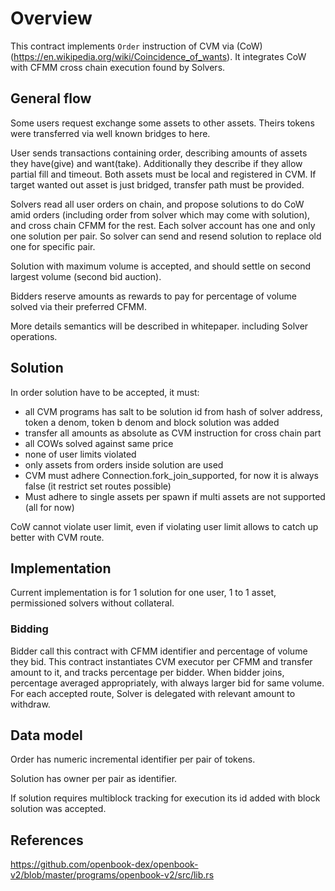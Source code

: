 # Overview

This contract implements `Order` instruction of CVM via (CoW)(https://en.wikipedia.org/wiki/Coincidence_of_wants).
It integrates CoW with CFMM cross chain execution found by Solvers.

## General flow

Some users request exchange some assets to other assets.
Theirs tokens were transferred via well known bridges to here. 

User sends transactions containing order, describing amounts of assets they have(give) and want(take).
Additionally they describe if they allow partial fill and timeout.
Both assets must be local and registered in CVM.
If target wanted out asset is just bridged, transfer path must be provided. 

Solvers read all user orders on chain, and propose solutions to do CoW amid orders (including order from solver which may come with solution),
and cross chain CFMM for the rest. 
Each solver account has one and only one solution per pair. So solver can send and resend solution to replace old one for specific pair.

Solution with maximum volume is accepted, and should settle on second largest volume (second bid auction). 

Bidders reserve amounts as rewards to pay for percentage of volume solved via their preferred CFMM.

More details semantics will be described in whitepaper. including Solver operations.

## Solution

In order solution have to be accepted, it must:

- all CVM programs has salt to be solution id from hash of solver address, token a denom, token b denom and block solution was added
- transfer all amounts as absolute as CVM instruction for cross chain part
- all COWs solved against same price
- none of user limits violated
- only assets from orders inside solution are used
- CVM must adhere Connection.fork_join_supported, for now it is always false (it restrict set routes possible)
- Must adhere to single assets per spawn if multi assets are not supported (all for now)

CoW cannot violate user limit, even if violating user limit allows to catch up better with CVM route.

## Implementation

Current implementation is for 1 solution for one user, 1 to 1 asset, permissioned solvers without collateral.

### Bidding

Bidder call this contract with CFMM identifier and percentage of volume they bid. 
This contract instantiates CVM executor per CFMM and transfer amount to it, and tracks percentage per bidder.
When bidder joins, percentage averaged appropriately, with always larger bid for same volume.
For each accepted route, Solver is delegated with relevant amount to withdraw.

## Data model

Order has numeric incremental identifier per pair of tokens.

Solution has owner per pair as identifier.

If solution requires multiblock tracking for execution its id added with block solution was accepted.



## References

https://github.com/openbook-dex/openbook-v2/blob/master/programs/openbook-v2/src/lib.rs